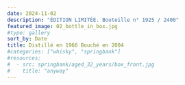 ```yaml
---
date: 2024-11-02
description: "ÉDITION LIMITÉE. Bouteille n° 1925 / 2400"
featured_image: 02_bottle_in_box.jpg
#type: gallery
sort_by: Date
title: Distillé en 1966 Bouché en 2004
#categories: ["whisky", "springbank"]
#resources:
#  - src: springbank/aged_32_years/box_front.jpg
#    title: "anyway"
---
```

